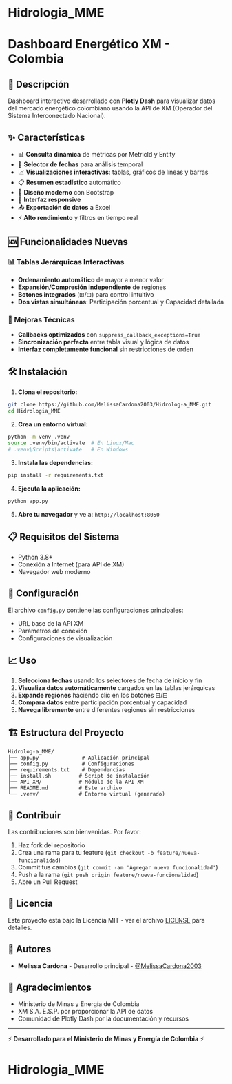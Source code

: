 # Hidrologia_MME

# Dashboard Energético XM - Colombia

## 🚀 Descripción

Dashboard interactivo desarrollado con **Plotly Dash** para visualizar datos del mercado energético colombiano usando la API de XM (Operador del Sistema Interconectado Nacional).

## ✨ Características

- 📊 **Consulta dinámica** de métricas por MetricId y Entity
- 📅 **Selector de fechas** para análisis temporal
- 📈 **Visualizaciones interactivas**: tablas, gráficos de líneas y barras
- 📋 **Resumen estadístico** automático
- 🎨 **Diseño moderno** con Bootstrap
- 📱 **Interfaz responsive**
- 📤 **Exportación de datos** a Excel
- ⚡ **Alto rendimiento** y filtros en tiempo real

## 🆕 Funcionalidades Nuevas

### 📊 Tablas Jerárquicas Interactivas
- **Ordenamiento automático** de mayor a menor valor
- **Expansión/Compresión independiente** de regiones
- **Botones integrados** (⊞/⊟) para control intuitivo
- **Dos vistas simultáneas**: Participación porcentual y Capacidad detallada

### 🔧 Mejoras Técnicas
- **Callbacks optimizados** con `suppress_callback_exceptions=True`
- **Sincronización perfecta** entre tabla visual y lógica de datos
- **Interfaz completamente funcional** sin restricciones de orden

## 🛠️ Instalación

1. **Clona el repositorio:**
```bash
git clone https://github.com/MelissaCardona2003/Hidrolog-a_MME.git
cd Hidrologia_MME
```

2. **Crea un entorno virtual:**
```bash
python -m venv .venv
source .venv/bin/activate  # En Linux/Mac
# .venv\Scripts\activate   # En Windows
```

3. **Instala las dependencias:**
```bash
pip install -r requirements.txt
```

4. **Ejecuta la aplicación:**
```bash
python app.py
```

5. **Abre tu navegador** y ve a: `http://localhost:8050`

## 📋 Requisitos del Sistema

- Python 3.8+
- Conexión a Internet (para API de XM)
- Navegador web moderno

## 🔧 Configuración

El archivo `config.py` contiene las configuraciones principales:
- URL base de la API XM
- Parámetros de conexión
- Configuraciones de visualización

## 📈 Uso

1. **Selecciona fechas** usando los selectores de fecha de inicio y fin
2. **Visualiza datos automáticamente** cargados en las tablas jerárquicas
3. **Expande regiones** haciendo clic en los botones ⊞/⊟
4. **Compara datos** entre participación porcentual y capacidad
5. **Navega libremente** entre diferentes regiones sin restricciones

## 🏗️ Estructura del Proyecto

```
Hidrolog-a_MME/
├── app.py              # Aplicación principal
├── config.py           # Configuraciones
├── requirements.txt    # Dependencias
├── install.sh         # Script de instalación
├── API_XM/            # Módulo de la API XM
├── README.md          # Este archivo
└── .venv/             # Entorno virtual (generado)
```

## 🤝 Contribuir

Las contribuciones son bienvenidas. Por favor:

1. Haz fork del repositorio
2. Crea una rama para tu feature (`git checkout -b feature/nueva-funcionalidad`)
3. Commit tus cambios (`git commit -am 'Agregar nueva funcionalidad'`)
4. Push a la rama (`git push origin feature/nueva-funcionalidad`)
5. Abre un Pull Request

## 📄 Licencia

Este proyecto está bajo la Licencia MIT - ver el archivo [LICENSE](LICENSE) para detalles.

## 👥 Autores

- **Melissa Cardona** - Desarrollo principal - [@MelissaCardona2003](https://github.com/MelissaCardona2003)

## 🙏 Agradecimientos

- Ministerio de Minas y Energía de Colombia
- XM S.A. E.S.P. por proporcionar la API de datos
- Comunidad de Plotly Dash por la documentación y recursos

---

⚡ **Desarrollado para el Ministerio de Minas y Energía de Colombia** ⚡
# Hidrologia_MME
